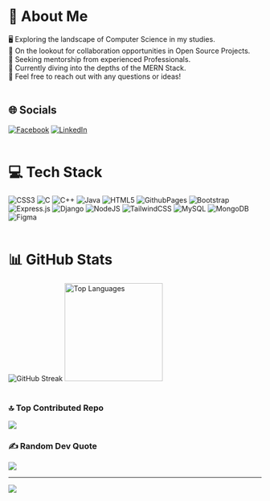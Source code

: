 
# 💫 About Me
🖥️ Exploring the landscape of Computer Science in my studies. </br>
👥 On the lookout for collaboration opportunities in Open Source Projects. </br>
🤝 Seeking mentorship from experienced Professionals. </br>
🌱 Currently diving into the depths of the MERN Stack. </br>
💬 Feel free to reach out with any questions or ideas!
</br></br>
## 🌐 Socials
[![Facebook](https://img.shields.io/badge/Facebook-%231877F2.svg?logo=Facebook&logoColor=white)](https://facebook.com/SAKIB797) [![LinkedIn](https://img.shields.io/badge/LinkedIn-%230077B5.svg?logo=linkedin&logoColor=white)](https://linkedin.com/in/ihSakib) 
</br></br>
# 💻 Tech Stack
![CSS3](https://img.shields.io/badge/css3-%231572B6.svg?style=for-the-badge&logo=css3&logoColor=white) ![C](https://img.shields.io/badge/c-%2300599C.svg?style=for-the-badge&logo=c&logoColor=white) ![C++](https://img.shields.io/badge/c++-%2300599C.svg?style=for-the-badge&logo=c%2B%2B&logoColor=white) ![Java](https://img.shields.io/badge/java-%23ED8B00.svg?style=for-the-badge&logo=openjdk&logoColor=white) ![HTML5](https://img.shields.io/badge/html5-%23E34F26.svg?style=for-the-badge&logo=html5&logoColor=white) ![GithubPages](https://img.shields.io/badge/github%20pages-121013?style=for-the-badge&logo=github&logoColor=white) ![Bootstrap](https://img.shields.io/badge/bootstrap-%238511FA.svg?style=for-the-badge&logo=bootstrap&logoColor=white) ![Express.js](https://img.shields.io/badge/express.js-%23404d59.svg?style=for-the-badge&logo=express&logoColor=%2361DAFB) ![Django](https://img.shields.io/badge/django-%23092E20.svg?style=for-the-badge&logo=django&logoColor=white) ![NodeJS](https://img.shields.io/badge/node.js-6DA55F?style=for-the-badge&logo=node.js&logoColor=white) ![TailwindCSS](https://img.shields.io/badge/tailwindcss-%2338B2AC.svg?style=for-the-badge&logo=tailwind-css&logoColor=white) ![MySQL](https://img.shields.io/badge/mysql-%2300000f.svg?style=for-the-badge&logo=mysql&logoColor=white) ![MongoDB](https://img.shields.io/badge/MongoDB-%234ea94b.svg?style=for-the-badge&logo=mongodb&logoColor=white) ![Figma](https://img.shields.io/badge/figma-%23F24E1E.svg?style=for-the-badge&logo=figma&logoColor=white)
</br></br>
# 📊 GitHub Stats
<!-- ![](https://github-readme-stats.vercel.app/api?username=SAKIB797&theme=react&hide_border=false&include_all_commits=false&count_private=true) -->
<img src="https://github-readme-streak-stats.herokuapp.com/?user=SAKIB797&theme=react&hide_border=false" alt="GitHub Streak"> <img style="height: 195px;"
        src="https://github-readme-stats.vercel.app/api/top-langs/?username=SAKIB797&theme=react&hide_border=false&include_all_commits=false&count_private=true&layout=compact"
        alt="Top Languages">
</br></br>
### 🔝 Top Contributed Repo
![](https://github-contributor-stats.vercel.app/api?username=SAKIB797&limit=5&theme=dark&combine_all_yearly_contributions=true)
</br>
### ✍️ Random Dev Quote
![](https://quotes-github-readme.vercel.app/api?type=horizontal&theme=radical)

---
[![](https://visitcount.itsvg.in/api?id=SAKIB797&icon=0&color=0)](https://visitcount.itsvg.in)

<!-- Proudly created with GPRM ( https://gprm.itsvg.in ) -->

